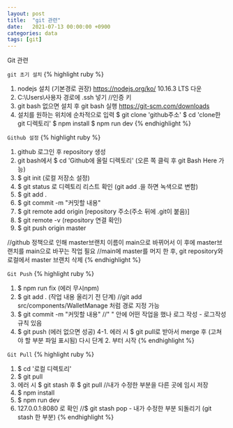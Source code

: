 ```yaml
---
layout: post
title:  "git 관련"
date:   2021-07-13 00:00:00 +0900
categories: data
tags: [git]
---
```

Git 관련

`git 초기 설치`
{% highlight ruby %}
1. nodejs 설치 (기본경로 권장)
https://nodejs.org/ko/
10.16.3 LTS 다운
2. C:\Users\사용자 경로에 .ssh 넣기 //인증 키
3. git bash 없으면 설치 후 git bash 실행
https://git-scm.com/downloads
4. 설치를 원하는 위치에 순차적으로 입력
$ git clone 'github주소'
$ cd 'clone한 git 디렉토리'
$ npm install
$ npm run dev
{% endhighlight %}

`Github 설정`
{% highlight ruby %}
1. github 로그인 후 repository 생성
2. git bash에서
  $ cd 'Github에 올릴 디렉토리' (오른 쪽 클릭 후 git Bash Here 가능)
3. $ git init (로컬 저장소 설정)
4. $ git status 로 디렉토리 리스트 확인 (git add .을 하면 녹색으로 변함)
5. $ git add .
6. $ git commit -m "커밋할 내용"
7. $ git remote add origin [repository 주소(주소 뒤에 .git이 붙음)]
8. $ git remote -v (repository 연결 확인)
9. $ git push origin master

//github 정책으로 인해 master브랜치 이름이 main으로 바뀌어서 이 후에 master브랜치를 main으로 바꾸는 작업 필요
//main에 master를 머지 한 후, git repository와 로컬에서 master 브랜치 삭제
{% endhighlight %}

`Git Push`
{% highlight ruby %}
1. $ npm run fix (에러 무시npm)
2. $ git add . (작업 내용 올리기 전 단계) //git add src/components/WalletManage 처럼 경로 지정 가능
3. $ git commit -m "커밋할 내용" //" " 안에 어떤 작업을 했나 로그 작성 - 로그작성 규칙 있음
4. $ git push (에러 없으면 성공)
4-1. 에러 시 $ git pull로 받아서 merge 후 (고쳐야 할 부분 파일 표시됨)
다시 단계 2. 부터 시작
{% endhighlight %}

`Git Pull`
{% highlight ruby %}
1. $ cd '로컬 디렉토리'
2. $ git pull
3. 에러 시 $ git stash 후 $ git pull //내가 수정한 부분을 다른 곳에 임시 저장
4. $ npm install
5. $ npm run dev
6. 127.0.0.1:8080 로 확인
//$ git stash pop - 내가 수정한 부분 되돌리기 (git stash 한 부분)
{% endhighlight %}
